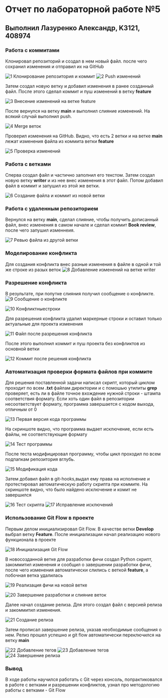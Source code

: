 # Отчет по лабораторной работе №5
## Выполнил Лазуренко Александр, K3121, 408974
### Работа с коммитами
Клонировал репозиторий и создал в нем новый файл. после чего сохранил изменения и отправил их на GitHub

![1 Клонирование репозитория и коммит](/screens/Снимок%20экрана%20от%202023-12-06%2023-16-08.png) 
![2 Push изменений](/screens/Снимок%20экрана%20от%202023-12-06%2023-20-37.png)

Затем создал новую ветку и добавил изменения в ранее созданный файл. После этого сделал коммит и пуш изменений в ветку **feature**

![3 Внесение изменений на ветке feature](/screens/Снимок%20экрана%20от%202023-12-06%2023-27-14.png)

После вернулся на ветку **main** и выполнил слияние изменений. На всякий случай выполнил push.

![4 Merge веток](/screens/Снимок%20экрана%20от%202023-12-06%2023-31-06.png)

Проверил изменения на GitHub. Видно, что есть 2 ветки и на ветке **main** лежат изменения файла из коммита ветки  **feature**

![5 Проверка изменений](/screens/Снимок%20экрана%20от%202023-12-06%2023-31-38.png)

### Работа с ветками
Сперва создал файл и частично заполнил его текстом. Затем создал новую ветку  **writer** и из нее внес изменения в этот файл. Потом добавил файл в коммит и запушил из этой же ветки.

![6 Создание файла и коммит из новой ветки](/screens/Снимок%20экрана%20от%202023-12-06%2023-47-14.png)

###  Работа с удаленным репозиторием
Вернулся на ветку **main**, сделал слияние, чтобы получить дописанный файл, внес изменения в самом начале и сделал коммит **Book review**, после чего запушил изменнеия.

![7 Ревью файла из другой ветки](/screens/Снимок%20экрана%20от%202023-12-07%2000-45-43.png)

###  Моделирование конфликта
Для создания конфликта внес разные изменения в файле в одной и той же строке из разых веток
![8 Добавление изменений на ветке writer](/screens/Снимок%20экрана%20от%202023-12-07%2001-06-20.png)

### Разрешение конфликта 
В результате, при попутке слияния получил сообщение о конфликте.
![9 Сообщение о конфликте](/screens/Снимок%20экрана%20от%202023-12-07%2001-08-16.png)

![10 Конфликтныестроки](/screens/Снимок%20экрана%20от%202023-12-07%2001-11-18.png)
 
Для разрешения конфликта удалил маркерные строки и оставил только актуальные для проекта изменения

![11 Файл после разрешения конфликта](/screens/Снимок%20экрана%20от%202023-12-07%2001-12-14.png)

После этого выполнил коммит и пуш проекта без конфликтов из основной ветки

![12 Коммит после решения конфликта](/screens/Снимок%20экрана%20от%202023-12-07%2001-13-59.png)

### Автоматизация проверки формата файлов при коммите
Для решения поставленной задачи написал скрипт, который циклом проходит по всем **.txt** файлам директории и с помошью утилиты **grep** проверяет, есть ли в файле точное вхождение нужной строки - штампа соответствия формату. Если хоть один файл в репозитории несоответствует формату, программа завершается с кодом выхода, отличным от 0

![13 Первая версия кода программы](/screens/Снимок%20экрана%20от%202023-12-09%2015-25-35.png)

На скриншоте видно, что программа выдает исключение, если есть файлы, не соответствующие формату

![14 Тест программы](/screens/Снимок%20экрана%20от%202023-12-09%2015-25-52.png)

После теста модифицировал программу, чтобы цикл проходил по всем подпапкам репозитория вглубь.

![15 Модификация кода](/screens/Снимок%20экрана%20от%202023-12-09%2015-32-30.png)

Затем добавил файл в git-hooks,выдал ему права на исполнение и протестировал автоматическую работу скрипта при коммите. На скриншоте видно, что было найдено исключение и комит не завершился

![16 Тест скрипта](/screens/Снимок%20экрана%20от%202023-12-09%2015-36-41.png)
![17 Исправление исключений](/screens/Снимок%20экрана%20от%202023-12-09%2015-37-27.png)

### Использование Git Flow в проекте
Первым делом инициализировал Git Flow. В качестве ветки  **Develop** выбрал ветку **Feature**. После инициализации начал реализацию нового функционала в проекте

![18 Инициализация Git Flow](/screens/Снимок%20экрана%20от%202023-12-09%2016-44-06.png)

В новосозданной ветке для разработки фичи создал Python скрипт, закоммитил изменения и сообщил о завершении разработки фичи, после чего изменения автоматически слились с веткой **feature**, а побочная ветка удалилась

![19 Реализация фичи на новой ветке](/screens/Снимок%20экрана%20от%202023-12-09%2016-44-13.png)

![20 Завершение разработки и слияние веток](/screens/Снимок%20экрана%20от%202023-12-09%2016-47-02.png)

Далее начал создание релиза. Для этого создал файл с версией релиза и закоммитил изменения.

![21 Создание релиза](/screens/Снимок%20экрана%20от%202023-12-09%2017-11-21.png)

Затем прописал завершение релиза, указав необходимые сообщения о нем. Релиз прошел успешно и git flow автоматически переключился на ветку **main** 

![22 Добавление тегов](/screens/Снимок%20экрана%20от%202023-12-09%2017-14-57.png)
![23 Добавление тегов](/screens/Снимок%20экрана%20от%202023-12-09%2017-20-55.png)
![24 Завершение релиза](/screens/Снимок%20экрана%20от%202023-12-09%2017-21-23.png)

### Вывод
В ходе работы научился работать с Git через консоль, попрактиковался в работе с ветками и разрешении конфликтов, узнал про методологию работы с ветками - Git Flow